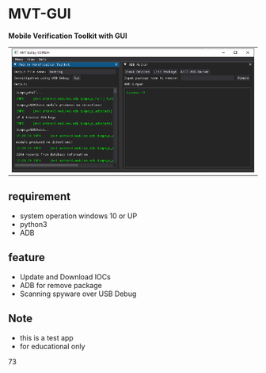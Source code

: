 # MVT-GUI
**Mobile Verification Toolkit with GUI**

<table>
  <tr>
    <td><img src="https://github.com/YD1RUH/MVT-GUI/blob/main/MVT-GUI.PNG"></td>
  </tr>
</table>

## requirement
* system operation windows 10 or UP
* python3
* ADB

## feature
* Update and Download IOCs
* ADB for remove package
* Scanning spyware over USB Debug

## Note
* this is a test app
* for educational only

73 
